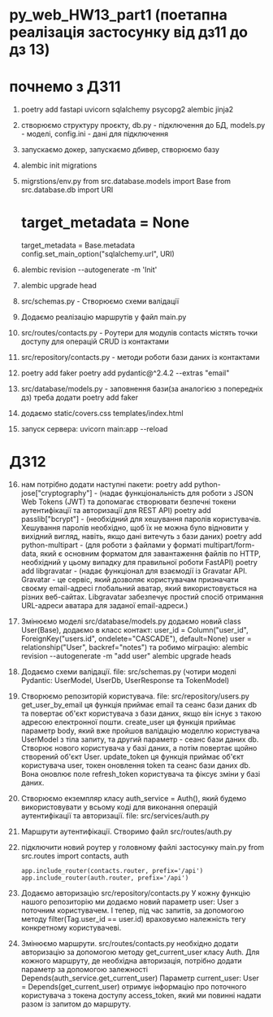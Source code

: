 # py_web_HW13_part1 (поетапна реалізація застосунку від дз11 до дз 13)
# почнемо з ДЗ11

1. poetry add fastapi uvicorn sqlalchemy psycopg2 alembic jinja2

2. створюємо структуру проєкту, db.py - підключення до БД, models.py - моделі, config.ini - дані для підключення

3. запускаємо докер, запускаємо дбивер, створюємо базу

4. alembic init migrations

5. migrstions/env.py
    from src.database.models import Base
    from src.database.db import URI

    # target_metadata = None
    target_metadata = Base.metadata
    config.set_main_option("sqlalchemy.url", URI)

6. alembic revision --autogenerate -m 'Init'
7. alembic upgrade head

8. src/schemas.py - Створюємо схеми валідації

9. Додаємо реалізацію маршрутів у файл main.py

10. src/routes/contacts.py - Роутери для модулів contacts містять точки доступу для операцій CRUD із контактами

11. src/repository/contacts.py - методи роботи бази даних із контактами

12. poetry add faker
    poetry add pydantic@^2.4.2 --extras "email"

13. src/database/models.py - заповнення бази(за аналогією з попередніх дз) треба додати poetry add faker

14. додаємо static/covers.css templates/index.html

15. запуск сервера:
    uvicorn main:app --reload

# ДЗ12

16. нам потрібно додати наступні пакети:
    poetry add python-jose["cryptography"] - (надає функціональність для роботи з JSON Web Tokens (JWT) та допомагає створювати безпечні токени аутентифікації та авторизації для REST API)
    poetry add passlib["bcrypt"] - (необхідний для хешування паролів користувачів. Хешування паролів необхідно, щоб їх не можна було відновити у вихідний вигляд, навіть, якщо дані витечуть з бази даних)
    poetry add python-multipart - (для роботи з файлами у форматі multipart/form-data, який є основним форматом для завантаження файлів по HTTP, необхідний у цьому випадку для правильної роботи FastAPI)
    poetry add libgravatar - (надає функціонал для взаємодії із Gravatar API. Gravatar - це сервіс, який дозволяє користувачам призначати своєму email-адресі глобальний аватар, який використовується на різних веб-сайтах. Libgravatar забезпечує простий спосіб отримання URL-адреси аватара для заданої email-адреси.)

17. Змінюємо моделі src/database/models.py додаємо новий class User(Base), додаємо в класс контакт:
        user_id = Column("user_id", ForeignKey("users.id", ondelete="CASCADE"), default=None)
        user = relationship("User", backref="notes")
    та робимо міграцію:
        alembic revision --autogenerate -m "add user"
        alembic upgrade heads

18. Додаємо схеми валідації. file: src/schemas.py (чотири моделі Pydantic: UserModel, UserDb, UserResponse та TokenModel)

19. Створюємо репозиторій користувача. file: src/repository/users.py
        get_user_by_email ця функція приймає email та сеанс бази даних db та повертає об'єкт користувача з бази даних, якщо він існує з такою адресою електронної пошти.
        create_user ця функція приймає параметр body, який вже пройшов валідацію моделлю користувача UserModel з тіла запиту, та другий параметр - сеанс бази даних db. Створює нового користувача у базі даних, а потім повертає щойно створений об'єкт User.
        update_token ця функція приймає об'єкт користувача user, токен оновлення token та сеанс бази даних db. Вона оновлює поле refresh_token користувача та фіксує зміни у базі даних.

20. Cтворюємо екземпляр класу auth_service = Auth(), який будемо використовувати у всьому коді для виконання операцій аутентифікації та авторизації.
        file: src/services/auth.py 

21. Маршрути аутентифікації. Створимо файл src/routes/auth.py

22. підключити новий роутер у головному файлі застосунку main.py
        from src.routes import contacts, auth

        app.include_router(contacts.router, prefix='/api')
        app.include_router(auth.router, prefix='/api')

23. Додаємо авторизацію src/repository/contacts.py
    У кожну функцію нашого репозиторію ми додаємо новий параметр user: User з поточним користувачем. І тепер, під час запитів, за допомогою методу filter(Tag.user_id == user.id) враховуємо належність тегу конкретному користувачеві.

24. Змінюємо маршрути. src/routes/contacts.py
    необхідно додати авторизацію за допомогою методу get_current_user класу Auth. Для кожного маршруту, де необхідна авторизація, потрібно додати параметр за допомогою залежності Depends(auth_service.get_current_user) Параметр current_user: User = Depends(get_current_user) отримує інформацію про поточного користувача з токена доступу access_token, який ми повинні надати разом із запитом до маршруту.




